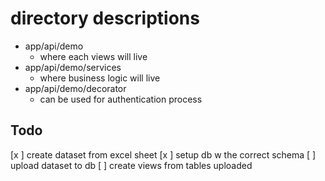 # directory descriptions
- app/api/demo
    - where each views will live
- app/api/demo/services
    - where business logic will live
- app/api/demo/decorator
    - can be used for authentication process


## Todo
[x ] create dataset from excel sheet
[x ] setup db w the correct schema
[ ] upload dataset to db
[ ] create views from tables uploaded

